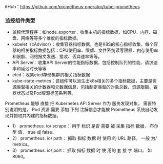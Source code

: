 itHub：https://github.com/prometheus-operator/kube-prometheus

### 监控组件类型

- 监控代理程序：如node_exporter：收集主机的指标数据，如CPU、内存、磁盘、网络等等多个维度的指标数据。
- kubelet（cAdvisor）：收集容器指标数据，也是K8S的核心指标收集，每个容器的相关指标数据包括：CPU使用率、限额、文件系统读写限额、内存使用率和限额、网络报文发送、接收、丢弃速率等等。
- API Server：收集API Server的性能指标数据，包括控制队列的性能、请求速率和延迟时长等等
- etcd：收集etcd存储集群的相关指标数据
- kube-state-metrics：该组件可以派生出k8s相关的多个指标数据，主要是资源类型相关的计数器和元数据信息，包括制定类型的对象总数、资源限额、容器状态以及Pod资源标签系列等。

Prometheus 能够 直接 把 Kubernetes API Server 作为 服务发现对象。 需要特别说明的是， Pod 资源 需要 添加 下列 注解信息才能被 Prometheus 系统自动发现并抓取其内建的指标数据。

- 1） prometheus. io/ scrape： 用于 标识 是否 需要 被 采集 指标 数据， 布尔 型 值， true 或 false。
- 2） prometheus. io/ path： 抓取 指标 数据 时 使用 的 URL 路径， 一般 为/ metrics。
- 3） prometheus. io/ port： 抓取 指标 数据 时 使 用的 套 接 字 端口， 如 8080。

